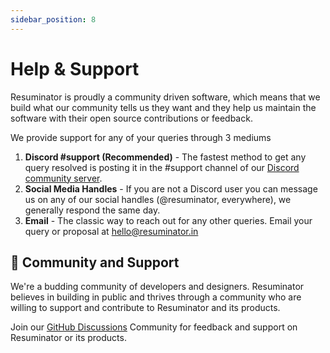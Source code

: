 ```yaml
---
sidebar_position: 8
---
```


# Help & Support

Resuminator is proudly a community driven software, which means that we build what our community tells us they want and they help us maintain the software with their open source contributions or feedback. 

We provide support for any of your queries through 3 mediums
1. **Discord #support (Recommended)** - The fastest method to get any query resolved is posting it in the #support channel of our [Discord community server](https://discord.gg/KmXmJUJJMj).
2. **Social Media Handles** - If you are not a Discord user you can message us on any of our social handles (@resuminator, everywhere), we generally respond the same day.
3. **Email** - The classic way to reach out for any other queries. Email your query or proposal at [hello@resuminator.in](mailto:hello@resuminator.in)

## 🤗 Community and Support
We're a budding community of developers and designers. 
Resuminator believes in building in public and thrives through a community who are willing to support and contribute to Resuminator and its products. 

Join our [GitHub Discussions](https://github.com/resuminator/resuminator/discussions) Community for feedback and support on Resuminator or its products.

